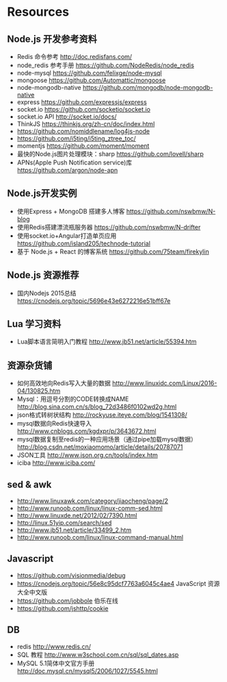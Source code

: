 # Resources

## Node.js 开发参考资料
  * Redis 命令参考 http://doc.redisfans.com/
  * node_redis 参考手册 https://github.com/NodeRedis/node_redis
  * node-mysql https://github.com/felixge/node-mysql
  * mongoose https://github.com/Automattic/mongoose
  * node-mongodb-native https://github.com/mongodb/node-mongodb-native
  * express https://github.com/expressjs/express
  * socket.io https://github.com/socketio/socket.io
  * socket.io API http://socket.io/docs/
  * ThinkJS https://thinkjs.org/zh-cn/doc/index.html
  * https://github.com/nomiddlename/log4js-node
  * https://github.com/i5ting/i5ting_ztree_toc/
  * momentjs https://github.com/moment/moment
  * 最快的Node.js图片处理模块：sharp https://github.com/lovell/sharp
  * APNs(Apple Push Notification service)库 https://github.com/argon/node-apn

## Node.js开发实例
  * 使用Express + MongoDB 搭建多人博客 https://github.com/nswbmw/N-blog
  * 使用Redis搭建漂流瓶服务器 https://github.com/nswbmw/N-drifter
  * 使用socket.io+Angular打造单页应用 https://github.com/island205/technode-tutorial
  * 基于 Node.js + React 的博客系统 https://github.com/75team/firekylin


## Node.js 资源推荐
  * 国内Nodejs 2015总结 https://cnodejs.org/topic/5696e43e6272216e51bff67e


## Lua 学习资料
  * Lua脚本语言简明入门教程 http://www.jb51.net/article/55394.htm


## 资源杂货铺
  * 如何高效地向Redis写入大量的数据 http://www.linuxidc.com/Linux/2016-04/130825.htm 
  * Mysql：用逗号分割的CODE转换成NAME http://blog.sina.com.cn/s/blog_72d3486f0102wd2g.html
  * json格式转树状结构 http://rockyuse.iteye.com/blog/1541308/
  * mysql数据向Redis快速导入 http://www.cnblogs.com/kgdxpr/p/3643672.html
  * mysql数据复制至redis的一种应用场景（通过pipe加载mysql数据） http://blog.csdn.net/moxiaomomo/article/details/20787071
  * JSON工具 http://www.json.org.cn/tools/index.htm
  * iciba http://www.iciba.com/

## sed & awk
  * http://www.linuxawk.com/category/jiaocheng/page/2
  * http://www.runoob.com/linux/linux-comm-sed.html
  * http://www.linuxde.net/2012/02/7390.html
  * http://linux.51yip.com/search/sed
  * http://www.jb51.net/article/33499_2.htm
  * http://www.runoob.com/linux/linux-command-manual.html

## Javascript
  * https://github.com/visionmedia/debug
  * https://cnodejs.org/topic/56e8c95dcf7763a6045c4ae4 JavaScript 资源大全中文版
  * https://github.com/jobbole 伯乐在线
  * https://github.com/jshttp/cookie

## DB
  * redis http://www.redis.cn/
  * SQL 教程 http://www.w3school.com.cn/sql/sql_dates.asp
  * MySQL 5.1简体中文官方手册 http://doc.mysql.cn/mysql5/2006/1027/5545.html
